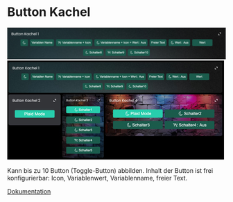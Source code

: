 # Button Kachel

![Button Kachel](https://github.com/da8ter/images/blob/main/button%20kachel.jpg)
![Button Kachel](https://github.com/da8ter/images/blob/1c5fe63e9757e81e6d8c4c84a63e0b39fa00247c/button-kachel2.jpg)

Kann bis zu 10 Button (Toggle-Button) abbilden. Inhalt der Button ist frei konfigurierbar: Icon, Variablenwert, Variablenname, freier Text. 

[Dokumentation](https://github.com/da8ter/TileVisu-Button-Kachel/blob/main/ImageButtons/README.md)

